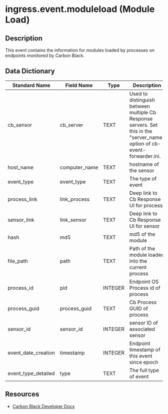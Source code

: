 # ingress.event.moduleload (Module Load)

## Description
This event contains the information for modules loaded by processes on endpoints monitored by Carbon Black.

## Data Dictionary
|Standard Name|Field Name|Type|Description|Sample Value|
|---|---|---|---|---|
|cb_sensor|cb_server|TEXT|Used to distinguish between multiple Cb Response servers. Set this in the "server_name" option of cb-event-forwarder.ini.|cbserver|
|host_name|computer_name|TEXT|hostname of the sensor|JASON-MAC-VM|
|event_type|event_type|TEXT|The type of event|modload|
|process_link|link_process|TEXT|Deep link to Cb Response UI for process|https://cbtests/#analyze/00000001-0000-07b4-01d1-209a100bc217/1|
|sensor_link|link_sensor|TEXT|Deep link to Cb Response UI for sensor|https://cbtests/#/host/1|
|hash|md5|TEXT|md5 of the module|3D136E8D4C0407D9C40FD8BDD649B587|
|file_path|path|TEXT|Path of the module loaded into the current process|/System/Library/Frameworks/Security.framework/Versions/A/PlugIns/csparser.bundle/Contents/MacOS/csparser|
|process_id|pid|INTEGER|Endpoint OS Process id of process|1972|
|process_guid|process_guid|TEXT|Cb Process GUID of process|00000001-0000-07b4-01d1-209a100bc217|
|sensor_id|sensor_id|INTEGER|sensor ID of associated sensor|1|
|event_date_creation|timestamp|INTEGER|Endpoint timestamp of this event since epoch|1447697423|
|event_type_detailed|type|TEXT|The full type of event|ingress.event.moduleload|

## Resources
* [Carbon Black Developer Docs](https://developer.carbonblack.com/reference/enterprise-response/event-forwarder/event-schema/#ingress-event-moduleload-module-load)
